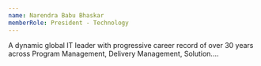 ```yaml
---
name: Narendra Babu Bhaskar
memberRole: President - Technology
---
```


A dynamic global IT leader with progressive career record of over 30 years across Program Management, Delivery Management, Solution....